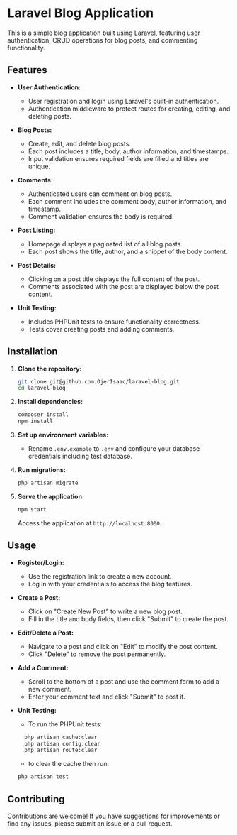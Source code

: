 # Laravel Blog Application

This is a simple blog application built using Laravel, featuring user authentication, CRUD operations for blog posts, and commenting functionality.

## Features

- **User Authentication:**
  - User registration and login using Laravel's built-in authentication.
  - Authentication middleware to protect routes for creating, editing, and deleting posts.

- **Blog Posts:**
  - Create, edit, and delete blog posts.
  - Each post includes a title, body, author information, and timestamps.
  - Input validation ensures required fields are filled and titles are unique.

- **Comments:**
  - Authenticated users can comment on blog posts.
  - Each comment includes the comment body, author information, and timestamp.
  - Comment validation ensures the body is required.

- **Post Listing:**
  - Homepage displays a paginated list of all blog posts.
  - Each post shows the title, author, and a snippet of the body content.

- **Post Details:**
  - Clicking on a post title displays the full content of the post.
  - Comments associated with the post are displayed below the post content.

- **Unit Testing:**
  - Includes PHPUnit tests to ensure functionality correctness.
  - Tests cover creating posts and adding comments.

## Installation

1. **Clone the repository:**

   ```bash
   git clone git@github.com:OjerIsaac/laravel-blog.git
   cd laravel-blog
   ```

2. **Install dependencies:**

   ```bash
   composer install
   npm install
   ```

3. **Set up environment variables:**

   - Rename `.env.example` to `.env` and configure your database credentials including test database.

4. **Run migrations:**

   ```bash
   php artisan migrate
   ```

5. **Serve the application:**

   ```bash
   npm start
   ```

   Access the application at `http://localhost:8000`.

## Usage

- **Register/Login:**
  - Use the registration link to create a new account.
  - Log in with your credentials to access the blog features.

- **Create a Post:**
  - Click on "Create New Post" to write a new blog post.
  - Fill in the title and body fields, then click "Submit" to create the post.

- **Edit/Delete a Post:**
  - Navigate to a post and click on "Edit" to modify the post content.
  - Click "Delete" to remove the post permanently.

- **Add a Comment:**
  - Scroll to the bottom of a post and use the comment form to add a new comment.
  - Enter your comment text and click "Submit" to post it.

- **Unit Testing:**
  - To run the PHPUnit tests:

  ```bash
    php artisan cache:clear
    php artisan config:clear
    php artisan route:clear
    ```

  - to clear the cache then run:

   ```bash
   php artisan test
   ```

## Contributing

Contributions are welcome! If you have suggestions for improvements or find any issues, please submit an issue or a pull request.